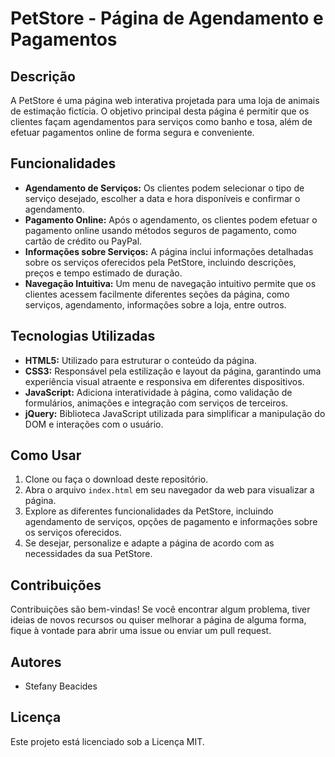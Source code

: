# PetStore - Página de Agendamento e Pagamentos

## Descrição

A PetStore é uma página web interativa projetada para uma loja de animais de estimação fictícia. O objetivo principal desta página é permitir que os clientes façam agendamentos para serviços como banho e tosa, além de efetuar pagamentos online de forma segura e conveniente.

## Funcionalidades

- **Agendamento de Serviços:** Os clientes podem selecionar o tipo de serviço desejado, escolher a data e hora disponíveis e confirmar o agendamento.
- **Pagamento Online:** Após o agendamento, os clientes podem efetuar o pagamento online usando métodos seguros de pagamento, como cartão de crédito ou PayPal.
- **Informações sobre Serviços:** A página inclui informações detalhadas sobre os serviços oferecidos pela PetStore, incluindo descrições, preços e tempo estimado de duração.
- **Navegação Intuitiva:** Um menu de navegação intuitivo permite que os clientes acessem facilmente diferentes seções da página, como serviços, agendamento, informações sobre a loja, entre outros.

## Tecnologias Utilizadas

- **HTML5:** Utilizado para estruturar o conteúdo da página.
- **CSS3:** Responsável pela estilização e layout da página, garantindo uma experiência visual atraente e responsiva em diferentes dispositivos.
- **JavaScript:** Adiciona interatividade à página, como validação de formulários, animações e integração com serviços de terceiros.
- **jQuery:** Biblioteca JavaScript utilizada para simplificar a manipulação do DOM e interações com o usuário.

## Como Usar

1. Clone ou faça o download deste repositório.
2. Abra o arquivo `index.html` em seu navegador da web para visualizar a página.
3. Explore as diferentes funcionalidades da PetStore, incluindo agendamento de serviços, opções de pagamento e informações sobre os serviços oferecidos.
4. Se desejar, personalize e adapte a página de acordo com as necessidades da sua PetStore.

## Contribuições

Contribuições são bem-vindas! Se você encontrar algum problema, tiver ideias de novos recursos ou quiser melhorar a página de alguma forma, fique à vontade para abrir uma issue ou enviar um pull request.

## Autores

- Stefany Beacides


## Licença

Este projeto está licenciado sob a Licença MIT.


